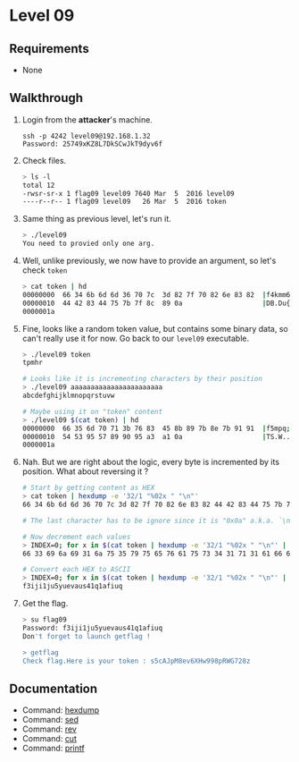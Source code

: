 # Level 09

## Requirements

- None

## Walkthrough

1. Login from the __attacker__'s machine.

	```
	ssh -p 4242 level09@192.168.1.32
	Password: 25749xKZ8L7DkSCwJkT9dyv6f
	```

1. Check files.

	```sh
	> ls -l
	total 12
	-rwsr-sr-x 1 flag09 level09 7640 Mar  5  2016 level09
	----r--r-- 1 flag09 level09   26 Mar  5  2016 token
	```

1. Same thing as previous level, let's run it.

	```sh
	> ./level09
	You need to provied only one arg.
	```

1. Well, unlike previously, we now have to provide an argument, so let's check `token`

	```sh
	> cat token | hd
	00000000  66 34 6b 6d 6d 36 70 7c  3d 82 7f 70 82 6e 83 82  |f4kmm6p|=..p.n..|
	00000010  44 42 83 44 75 7b 7f 8c  89 0a                    |DB.Du{....|
	0000001a
	```

1. Fine, looks like a random token value, but contains some binary data, so can't really use it for now. Go back to our `level09` executable.

	```sh
	> ./level09 token
	tpmhr

	# Looks like it is incrementing characters by their position
	> ./level09 aaaaaaaaaaaaaaaaaaaaaaa
	abcdefghijklmnopqrstuvw

	# Maybe using it on "token" content
	> ./level09 $(cat token) | hd
	00000000  66 35 6d 70 71 3b 76 83  45 8b 89 7b 8e 7b 91 91  |f5mpq;v.E..{.{..|
	00000010  54 53 95 57 89 90 95 a3  a1 0a                    |TS.W......|
	0000001a
	```

1. Nah. But we are right about the logic, every byte is incremented by its position. What about reversing it ?

	```sh
	# Start by getting content as HEX
	> cat token | hexdump -e '32/1 "%02x " "\n"'
	66 34 6b 6d 6d 36 70 7c 3d 82 7f 70 82 6e 83 82 44 42 83 44 75 7b 7f 8c 89 0a

	# The last character has to be ignore since it is "0x0a" a.k.a. `\n` (line feed) in ASCII

	# Now decrement each values
	> INDEX=0; for x in $(cat token | hexdump -e '32/1 "%02x " "\n"' | sed 's/[[:space:]]*$//' | rev | cut -d ' ' -f 2- | rev); do printf "%02x " $((16#$x - INDEX)); INDEX=$((INDEX + 1)); done; echo
	66 33 69 6a 69 31 6a 75 35 79 75 65 76 61 75 73 34 31 71 31 61 66 69 75 71

	# Convert each HEX to ASCII
	> INDEX=0; for x in $(cat token | hexdump -e '32/1 "%02x " "\n"' | sed 's/[[:space:]]*$//' | rev | cut -d ' ' -f 2- | rev); do printf "\x$(printf %x $((16#$x - INDEX)))"; INDEX=$((INDEX + 1)); done; echo
	f3iji1ju5yuevaus41q1afiuq
	```

1. Get the flag.

	```sh
	> su flag09
	Password: f3iji1ju5yuevaus41q1afiuq
	Don't forget to launch getflag !

	> getflag
	Check flag.Here is your token : s5cAJpM8ev6XHw998pRWG728z
	```

## Documentation

- Command: [hexdump](https://man7.org/linux/man-pages/man1/hexdump.1.html)
- Command: [sed](https://man7.org/linux/man-pages/man1/sed.1.html)
- Command: [rev](https://man7.org/linux/man-pages/man1/rev.1.html)
- Command: [cut](https://man7.org/linux/man-pages/man1/cut.1.html)
- Command: [printf](https://www.man7.org/linux/man-pages/man1/printf.1.html)
